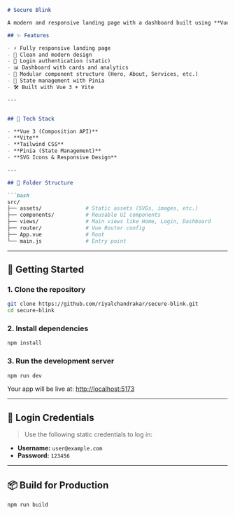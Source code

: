 

````markdown
# Secure Blink

A modern and responsive landing page with a dashboard built using **Vue 3**, **Tailwind CSS**, and **Pinia**. This project includes a dynamic homepage, an interactive login page, and a dashboard UI, inspired by modern SaaS platforms.

## ✨ Features

- ⚡ Fully responsive landing page
- 🎨 Clean and modern design
- 🔐 Login authentication (static)
- 📊 Dashboard with cards and analytics
- 📁 Modular component structure (Hero, About, Services, etc.)
- 🧠 State management with Pinia
- 🛠 Built with Vue 3 + Vite

---


## 🧩 Tech Stack

- **Vue 3 (Composition API)**
- **Vite**
- **Tailwind CSS**
- **Pinia (State Management)**
- **SVG Icons & Responsive Design**

---

## 📂 Folder Structure

```bash
src/
├── assets/              # Static assets (SVGs, images, etc.)
├── components/          # Reusable UI components
├── views/               # Main views like Home, Login, Dashboard
├── router/              # Vue Router config
├── App.vue              # Root 
└── main.js              # Entry point
````

---

## 🚀 Getting Started

### 1. Clone the repository

```bash
git clone https://github.com/riyalchandrakar/secure-blink.git
cd secure-blink
```

### 2. Install dependencies

```bash
npm install
```

### 3. Run the development server

```bash
npm run dev
```

Your app will be live at: [http://localhost:5173](http://localhost:5173)

---

## 🔐 Login Credentials

> Use the following static credentials to log in:

* **Username:** `user@example.com`
* **Password:** `123456`

---

## 📦 Build for Production

```bash
npm run build
```

